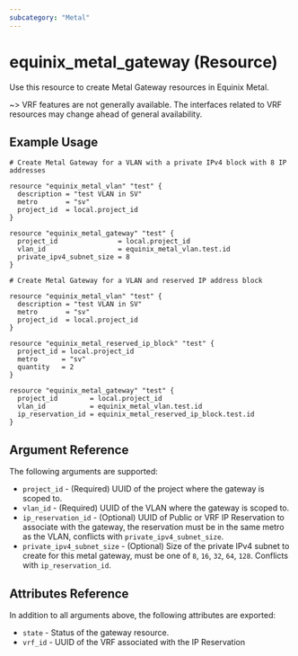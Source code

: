 ```yaml
---
subcategory: "Metal"
---
```


# equinix_metal_gateway (Resource)

Use this resource to create Metal Gateway resources in Equinix Metal.

~> VRF features are not generally available. The interfaces related to VRF resources may change ahead of general availability.

## Example Usage

```hcl
# Create Metal Gateway for a VLAN with a private IPv4 block with 8 IP addresses

resource "equinix_metal_vlan" "test" {
  description = "test VLAN in SV"
  metro       = "sv"
  project_id  = local.project_id
}

resource "equinix_metal_gateway" "test" {
  project_id               = local.project_id
  vlan_id                  = equinix_metal_vlan.test.id
  private_ipv4_subnet_size = 8
}
```

```hcl
# Create Metal Gateway for a VLAN and reserved IP address block

resource "equinix_metal_vlan" "test" {
  description = "test VLAN in SV"
  metro       = "sv"
  project_id  = local.project_id
}

resource "equinix_metal_reserved_ip_block" "test" {
  project_id = local.project_id
  metro      = "sv"
  quantity   = 2
}

resource "equinix_metal_gateway" "test" {
  project_id        = local.project_id
  vlan_id           = equinix_metal_vlan.test.id
  ip_reservation_id = equinix_metal_reserved_ip_block.test.id
}
```

## Argument Reference

The following arguments are supported:

* `project_id` - (Required) UUID of the project where the gateway is scoped to.
* `vlan_id` - (Required) UUID of the VLAN where the gateway is scoped to.
* `ip_reservation_id` - (Optional) UUID of Public or VRF IP Reservation to associate with the gateway, the
reservation must be in the same metro as the VLAN, conflicts with `private_ipv4_subnet_size`.
* `private_ipv4_subnet_size` - (Optional) Size of the private IPv4 subnet to create for this metal
gateway, must be one of `8`, `16`, `32`, `64`, `128`. Conflicts with `ip_reservation_id`.

## Attributes Reference

In addition to all arguments above, the following attributes are exported:

* `state` - Status of the gateway resource.
* `vrf_id` - UUID of the VRF associated with the IP Reservation
